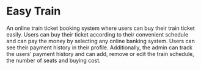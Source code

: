 # Easy Train
An online train ticket booking system where users can buy their train ticket easily. Users can buy their ticket according to their convenient schedule and can pay the money by selecting any online banking system. Users can see their payment history in their profile. Additionally, the admin can track the users’ payment history and can add, remove or edit the train schedule, the number of seats and buying cost. 
